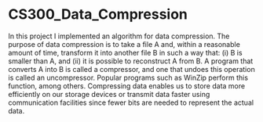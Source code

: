 # CS300_Data_Compression

In this project I implemented an algorithm for data compression. The
purpose of data compression is to take a file A and, within a reasonable amount of
time, transform it into another file B in such a way that: (i) B is smaller than A, and
(ii) it is possible to reconstruct A from B. A program that converts A into B is called
a compressor, and one that undoes this operation is called an uncompressor. Popular
programs such as WinZip perform this function, among others. Compressing data
enables us to store data more efficiently on our storage devices or transmit data faster
using communication facilities since fewer bits are needed to represent the actual
data.

